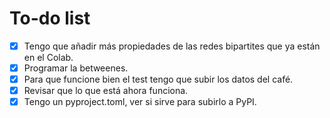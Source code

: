# To-do list

- [x] Tengo que añadir más propiedades de las redes bipartites que ya están en el Colab.
- [x] Programar la betweenes.
- [x] Para que funcione bien el test tengo que subir los datos del café.
- [x] Revisar que lo que está ahora funciona.
- [x] Tengo un pyproject.toml, ver si sirve para subirlo a PyPI.
